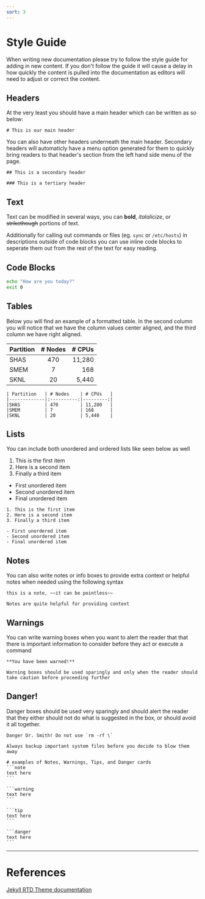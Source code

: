 ```yaml
---
sort: 3
---
```


# Style Guide

When writing new documentation please try to follow the style guide for adding in new content. If you don't follow the guide it will cause a delay in how quickly the content is pulled into the documentation as editors will need to adjust or correct the content.

## Headers
At the very least you should have a main header which can be written as so below:

```
# This is our main header
```

You can also have other headers underneath the main header. Secondary headers will automaticly have a menu option generated for them to quickly bring readers to that header's section from the left hand side menu of the page.

```
## This is a secondary header

### This is a tertiary header
```

## Text

Text can be modified in several ways, you can **bold**, *italalicize*, or ~~strikethough~~ portions of text.

Additionally for calling out commands or files (eg. `sync` or `/etc/hosts`) in descriptions outside of code blocks you can use inline code blocks to seperate them out from the rest of the text for easy reading.

## Code Blocks


```bash
echo "How are you today?"
exit 0
```

## Tables

Below you will find an example of a formatted table. In the second column you will notice that we have the column values center aligned, and the third column we have right aligned.

| Partition   | # Nodes    | # CPUs   |
|-------------|:----------:|---------:|
|SHAS         | 470        | 11,280   |
|SMEM         | 7          | 168      |
|SKNL         | 20         | 5,440    |

```
| Partition   | # Nodes    | # CPUs   |
|-------------|:----------:|---------:|
|SHAS         | 470        | 11,280   |
|SMEM         | 7          | 168      |
|SKNL         | 20         | 5,440    |
```

## Lists

You can include both unordered and ordered lists like seen below as well

1. This is the first item
2. Here is a second item
3. Finally a third item

- First unordered item
- Second unordered item
- Final unordered item

```
1. This is the first item
2. Here is a second item
3. Finally a third item

- First unordered item
- Second unordered item
- Final unordered item
```

## Notes

You can also write notes or info boxes to provide extra context or helpful notes when needed using the following syntax


```note
this is a note, ~~it can be pointless~~
```


```note
Notes are quite helpful for providing context
```

## Warnings
You can write warning boxes when you want to alert the reader that that there is important information to consider before they act or execute a command

```warning
**You have been warned!**
```

```warning
Warning boxes should be used sparingly and only when the reader should take caution before proceeding further
```

## Danger!
Danger boxes should be used very sparingly and should alert the reader that they either should not do what is suggested in the box, or should avoid it all together.

```danger
Danger Dr. Smith! Do not use `rm -rf \`
```

```danger
Always backup important system files before you decide to blow them away
```

~~~~
# examples of Notes, Warnings, Tips, and Danger cards
```note
text here
```
~~~~

~~~~
```warning
text here
```
~~~~

~~~~
```tip
text here
```
~~~~

~~~~
```danger
text here
```
~~~~


---
# References

[Jekyll RTD Theme documentation](https://jekyll-rtd-theme.rundocs.io/)
